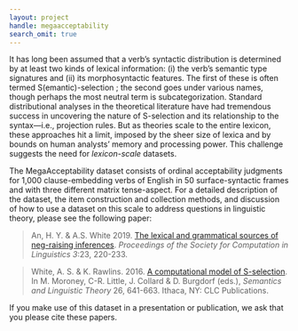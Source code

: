 ```yaml
---
layout: project
handle: megaacceptability
search_omit: true
---
```


It has long been assumed that a verb’s syntactic distribution is determined by
at least two kinds of lexical information: (i) the verb’s semantic type
signatures and (ii) its morphosyntactic features. The first of these is often
termed S(emantic)-selection ; the second goes under various names, though
perhaps the most neutral term is subcategorization. Standard distributional
analyses in the theoretical literature have had tremendous success in uncovering
the nature of S-selection and its relationship to the syntax—i.e., projection
rules. But as theories scale to the entire lexicon, these approaches hit a
limit, imposed by the sheer size of lexica and by bounds on human analysts’
memory and processing power. This challenge suggests the need for
*lexicon-scale* datasets.

The MegaAcceptability dataset consists of ordinal acceptability judgments for
1,000 clause-embedding verbs of English in 50 surface-syntactic frames and with
three different matrix tense-aspect. For a detailed description of the dataset,
the item construction and collection methods, and discussion of how to use a
dataset on this scale to address questions in linguistic theory, please see the
following paper:

> An, H. Y. & A.S. White 2019. [The lexical and grammatical sources of neg-raising inferences](https://scholarworks.umass.edu/cgi/viewcontent.cgi?article=1138&context=scil). _Proceedings of the Society for Computation in Linguistics 3_:23, 220-233.

> White, A. S. & K. Rawlins. 2016. [A computational model of S-selection](http://aswhite.net/papers/white_computational_2016_salt.pdf). In M. Moroney, C-R. Little, J. Collard & D. Burgdorf (eds.), *Semantics and Linguistic Theory* 26, 641-663. Ithaca, NY: CLC Publications.

If you make use of this dataset in a presentation or publication, we ask that
you please cite these papers.
